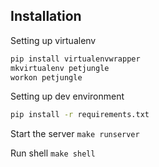 ## Installation 

Setting up virtualenv
```bash
pip install virtualenvwrapper
mkvirtualenv petjungle
workon petjungle
```

Setting up dev environment
```bash
pip install -r requirements.txt
```

Start the server
`make runserver`

Run shell
`make shell`

